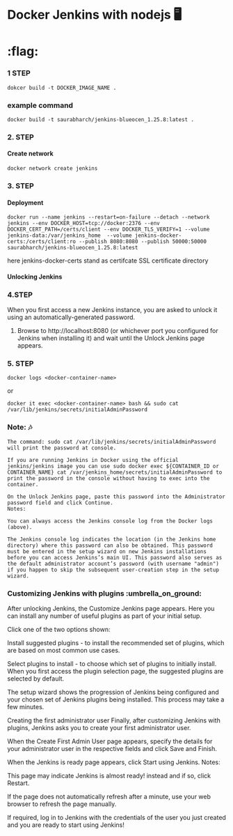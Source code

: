 # Docker Jenkins with nodejs :desktop_computer:

# :flag:
### 1 STEP
```shell
dokcer build -t DOCKER_IMAGE_NAME .
```

### example command

```shell
docker build -t saurabharch/jenkins-blueocen_1.25.8:latest .
```

### 2. STEP
#### Create network

```shell
docker network create jenkins
```

### 3. STEP
#### Deployment

```shell
docker run --name jenkins --restart=on-failure --detach --network jenkins --env DOCKER_HOST=tcp://docker:2376 --env DOCKER_CERT_PATH=/certs/client --env DOCKER_TLS_VERIFY=1 --volume jenkins-data:/var/jenkins_home  --volume jenkins-docker-certs:/certs/client:ro --publish 8080:8080 --publish 50000:50000 saurabharch/jenkins-blueocen_1.25.8:latest
```

here jenkins-docker-certs stand as certifcate SSL certificate directory

#### Unlocking Jenkins
### 4.STEP

When you first access a new Jenkins instance, you are asked to unlock it using an automatically-generated password.

1. Browse to http://localhost:8080 (or whichever port you configured for Jenkins when installing it) and wait until the Unlock Jenkins page appears.

### 5. STEP

```shell
docker logs <docker-container-name>
```
or

```shell
docker it exec <docker-container-name> bash && sudo cat /var/lib/jenkins/secrets/initialAdminPassword
```

###  Note: :notes:

    The command: sudo cat /var/lib/jenkins/secrets/initialAdminPassword will print the password at console.
    
    If you are running Jenkins in Docker using the official jenkins/jenkins image you can use sudo docker exec ${CONTAINER_ID or CONTAINER_NAME} cat /var/jenkins_home/secrets/initialAdminPassword to print the password in the console without having to exec into the container.

    On the Unlock Jenkins page, paste this password into the Administrator password field and click Continue.
    Notes:
    
    You can always access the Jenkins console log from the Docker logs (above).
    
    The Jenkins console log indicates the location (in the Jenkins home directory) where this password can also be obtained. This password must be entered in the setup wizard on new Jenkins installations before you can access Jenkins’s main UI. This password also serves as the default administrator account’s password (with username "admin") if you happen to skip the subsequent user-creation step in the setup wizard.

### Customizing Jenkins with plugins :umbrella_on_ground: 
After unlocking Jenkins, the Customize Jenkins page appears. Here you can install any number of useful plugins as part of your initial setup.

Click one of the two options shown:

Install suggested plugins - to install the recommended set of plugins, which are based on most common use cases.

Select plugins to install - to choose which set of plugins to initially install. When you first access the plugin selection page, the suggested plugins are selected by default.

The setup wizard shows the progression of Jenkins being configured and your chosen set of Jenkins plugins being installed. This process may take a few minutes.

Creating the first administrator user
Finally, after customizing Jenkins with plugins, Jenkins asks you to create your first administrator user.

When the Create First Admin User page appears, specify the details for your administrator user in the respective fields and click Save and Finish.

When the Jenkins is ready page appears, click Start using Jenkins.
Notes:

This page may indicate Jenkins is almost ready! instead and if so, click Restart.

If the page does not automatically refresh after a minute, use your web browser to refresh the page manually.

If required, log in to Jenkins with the credentials of the user you just created and you are ready to start using Jenkins!

